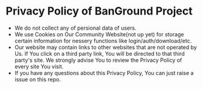 # Privacy Policy of BanGround Project

- We do not collect any of persional data of users.
- We use Cookies on Our Community Website(not up yet) for storage certain information for nessery functions like login/auth/download/etc.
- Our website may contain links to other websites that are not operated by Us. If You click on a third party link, You will be directed to that third party's site. We strongly advise You to review the Privacy Policy of every site You visit.
- If you have any questions about this Privacy Policy, You can just raise a issue on this repo.
